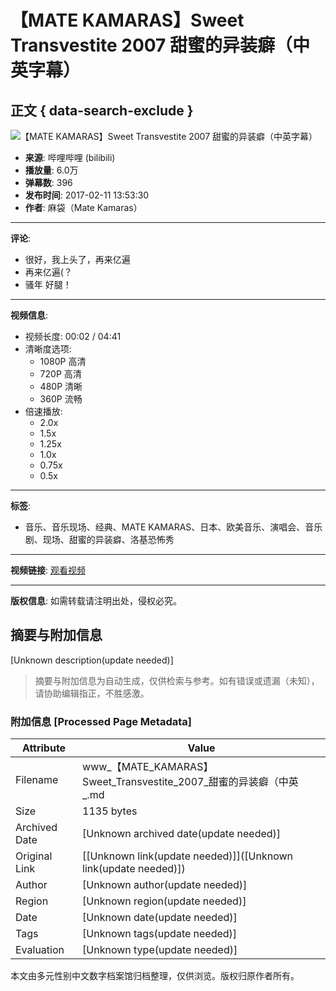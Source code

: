 # 【MATE KAMARAS】Sweet Transvestite 2007 甜蜜的异装癖（中英字幕）

## 正文 { data-search-exclude }


![【MATE KAMARAS】Sweet Transvestite 2007 甜蜜的异装癖（中英字幕）](//i2.hdslb.com/bfs/archive/50eeb6e4b7a5d70aaf653d406d918f2ecb97b4c2.jpg@518w_290h_1c_!web-video-share-cover.webp)

- **来源**: 哔哩哔哩 (bilibili)
- **播放量**: 6.0万
- **弹幕数**: 396
- **发布时间**: 2017-02-11 13:53:30
- **作者**: 麻袋（Mate Kamaras）

---

**评论**:
- 很好，我上头了，再来亿遍
- 再来亿遍(？
- 骚年 好腿！

---

**视频信息**:
- 视频长度: 00:02 / 04:41
- 清晰度选项:
  - 1080P 高清
  - 720P 高清
  - 480P 清晰
  - 360P 流畅
- 倍速播放: 
  - 2.0x
  - 1.5x
  - 1.25x
  - 1.0x
  - 0.75x
  - 0.5x

---

**标签**:
- 音乐、音乐现场、经典、MATE KAMARAS、日本、欧美音乐、演唱会、音乐剧、现场、甜蜜的异装癖、洛基恐怖秀

---

**视频链接**: [观看视频](https://www.bilibili.com/video/BV1wu411a7NM)

---

**版权信息**:
如需转载请注明出处，侵权必究。
<!-- tcd_original_link https://www.bilibili.com/video/BV17x41127b5/ -->


## 摘要与附加信息

<!-- tcd_abstract -->
[Unknown description(update needed)]
<!-- tcd_abstract_end -->

> 摘要与附加信息为自动生成，仅供检索与参考。如有错误或遗漏（未知），请协助编辑指正，不胜感激。

### 附加信息 [Processed Page Metadata]

| Attribute       | Value                                  |
|-----------------|----------------------------------------|
| Filename        | www_【MATE_KAMARAS】Sweet_Transvestite_2007_甜蜜的异装癖（中英_.md                             |
| Size            | 1135 bytes                           |
| Archived Date   | [Unknown archived date(update needed)]                             |
| Original Link   | [[Unknown link(update needed)]]([Unknown link(update needed)])                       |
| Author          | [Unknown author(update needed)]                               |
| Region          | [Unknown region(update needed)]                               |
| Date            | [Unknown date(update needed)]                                 |
| Tags            | [Unknown tags(update needed)]                                 |
| Evaluation            | [Unknown type(update needed)]                                 |
<!-- tcd_table_end -->

本文由多元性别中文数字档案馆归档整理，仅供浏览。版权归原作者所有。
